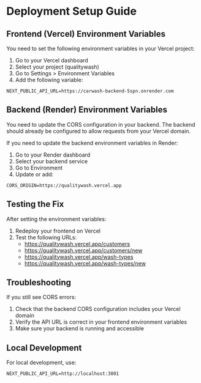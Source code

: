 # Deployment Setup Guide

## Frontend (Vercel) Environment Variables

You need to set the following environment variables in your Vercel project:

1. Go to your Vercel dashboard
2. Select your project (qualitywash)
3. Go to Settings > Environment Variables
4. Add the following variable:

```
NEXT_PUBLIC_API_URL=https://carwash-backend-5spn.onrender.com
```

## Backend (Render) Environment Variables

You need to update the CORS configuration in your backend. The backend should already be configured to allow requests from your Vercel domain.

If you need to update the backend environment variables in Render:

1. Go to your Render dashboard
2. Select your backend service
3. Go to Environment
4. Update or add:

```
CORS_ORIGIN=https://qualitywash.vercel.app
```

## Testing the Fix

After setting the environment variables:

1. Redeploy your frontend on Vercel
2. Test the following URLs:
   - https://qualitywash.vercel.app/customers
   - https://qualitywash.vercel.app/customers/new
   - https://qualitywash.vercel.app/wash-types
   - https://qualitywash.vercel.app/wash-types/new

## Troubleshooting

If you still see CORS errors:

1. Check that the backend CORS configuration includes your Vercel domain
2. Verify the API URL is correct in your frontend environment variables
3. Make sure your backend is running and accessible

## Local Development

For local development, use:

```
NEXT_PUBLIC_API_URL=http://localhost:3001
``` 